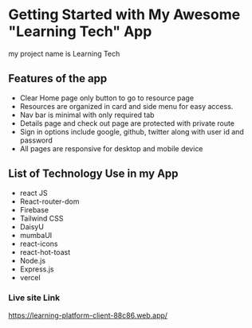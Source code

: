 # Getting Started with My Awesome "Learning Tech" App

my project name is Learning Tech

## Features of the app

- Clear Home page only button to go to resource page
- Resources are organized in card and side menu for easy access.
- Nav bar is minimal with only required tab
- Details page and check out page are protected with private route
- Sign in options include google, github, twitter along with user id and password
- All pages are responsive for desktop and mobile device

## List of Technology Use in my App

- react JS
- React-router-dom
- Firebase
- Tailwind CSS
- DaisyU
- mumbaUI
- react-icons
- react-hot-toast
- Node.js
- Express.js
- vercel

### Live site Link

https://learning-platform-client-88c86.web.app/
